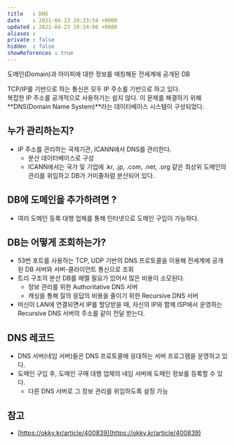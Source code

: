 ```yaml
---
title   : DNS 
date    : 2021-04-23 20:23:54 +0900
updated : 2021-04-23 20:24:06 +0900
aliases : 
private : false
hidden  : false
showReferences : true
---
```



도메인(Domain)과 아이피에 대한 정보를 매칭해둔 전세계에 공개된 DB

TCP/IP를 기반으로 하는 통신은 모두 IP 주소를 기반으로 하고 있다.  
복잡한 IP 주소를 공개적으로 사용하기는 쉽지 않다. 이 문제를 해결하기 위해 **DNS(Domain Name System)**라는 데이터베이스 시스템이 구성되었다. 

## 누가 관리하는지?  
- IP 주소를 관리하는 국제기관, ICANN에서 DNS를 관리한다.  
	- 분산 데이터베이스로 구성  
	- ICANN에서는 국가 및 기업에 .kr, .jp, .com, .net, .org 같은 최상위 도메인의 관리를 위임하고 DB가 거미줄처럼 분산되어 있다.  

## DB에 도메인을 추가하려면 ? 
- 여러 도메인 등록 대행 업체를 통해 인터넷으로 도메인 구입이 가능하다. 

## DB는 어떻게 조회하는가? 
- 53번 포트를 사용하는 TCP, UDP 기반의 DNS 프로토콜을 이용해 전세계에 공개된 DB 서버와 서버-클라이언트 통신으로 조회  
- 트리 구조의 분산 DB를 헤멜 필요가 있어서 많은 비용이 소모된다.
	- 정보 관리를 위한 Authoritative DNS 서버
	- 캐싱을 통해 질의 응답의 비용을 줄이기 위한 Recursive DNS 서버 
- 머신이 LAN에 연결되면서 IP를 할당받을 때, 자신의 IP와 함께 ISP에서 운영하는 Recursive DNS 서버의 주소를 같이 전달 받는다. 


## DNS 레코드
- DNS 서버(네임 서버)들은 DNS 프로토콜에 응대하는 서버 프로그램을 운영하고 있다. 
- 도메인 구입 후, 도메인 구매 대행 업체의 네임 서버에 도메인 정보를 등록할 수 있다. 
	- 다른 DNS 서버로 그 정보 관리를 위임하도록 설정 가능 

## 참고
- [https://okky.kr/article/400839](https://okky.kr/article/400839)